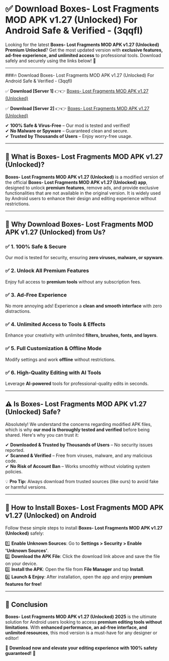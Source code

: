 
# ✅ Download Boxes- Lost Fragments MOD APK v1.27 (Unlocked) For Android Safe & Verified -  (3qqfl) 

Looking for the latest **Boxes- Lost Fragments MOD APK v1.27 (Unlocked) Premium Unlocked**? Get the most updated version with **exclusive features, ad-free experience, and unlimited access** to professional tools. Download safely and securely using the links below! 🚀  

---

###🔥 Download Boxes- Lost Fragments MOD APK v1.27 (Unlocked) For Android Safe & Verified -  (3qqfl)  

✅ **Download [Server 1]** 👉👉 [Boxes- Lost Fragments MOD APK v1.27 (Unlocked) ](https://apkcomod.com?title=Boxes-_Lost_Fragments_MOD_APK_v1.27_(Unlocked))  

✅ **Download [Server 2]** 👉👉 [Boxes- Lost Fragments MOD APK v1.27 (Unlocked) ](https://apkcomod.com?title=Boxes-_Lost_Fragments_MOD_APK_v1.27_(Unlocked))  

✔ **100% Safe & Virus-Free** – Our mod is tested and verified!  
✔ **No Malware or Spyware** – Guaranteed clean and secure.  
✔ **Trusted by Thousands of Users** – Enjoy worry-free usage.  

---

## 📌 What is Boxes- Lost Fragments MOD APK v1.27 (Unlocked)?  

**Boxes- Lost Fragments MOD APK v1.27 (Unlocked)** is a modified version of the official **Boxes- Lost Fragments MOD APK v1.27 (Unlocked) app**, designed to unlock **premium features**, remove ads, and provide exclusive functionalities that are not available in the original version. It is widely used by Android users to enhance their design and editing experience without restrictions.  

---

## 🌟 Why Download Boxes- Lost Fragments MOD APK v1.27 (Unlocked) from Us?  

### ✅ 1. 100% Safe & Secure  
Our mod is tested for security, ensuring **zero viruses, malware, or spyware**.  

### ✅ 2. Unlock All Premium Features  
Enjoy full access to **premium tools** without any subscription fees.  

### ✅ 3. Ad-Free Experience  
No more annoying ads! Experience a **clean and smooth interface** with zero distractions.  

### ✅ 4. Unlimited Access to Tools & Effects  
Enhance your creativity with unlimited **filters, brushes, fonts, and layers**.  

### ✅ 5. Full Customization & Offline Mode  
Modify settings and work **offline** without restrictions.  

### ✅ 6. High-Quality Editing with AI Tools  
Leverage **AI-powered** tools for professional-quality edits in seconds.  

---

## ⚠️ Is Boxes- Lost Fragments MOD APK v1.27 (Unlocked) Safe?  

Absolutely! We understand the concerns regarding modified APK files, which is why **our mod is thoroughly tested and verified** before being shared. Here's why you can trust it:  

✔ **Downloaded & Trusted by Thousands of Users** – No security issues reported.  
✔ **Scanned & Verified** – Free from viruses, malware, and any malicious code.  
✔ **No Risk of Account Ban** – Works smoothly without violating system policies.  

💡 **Pro Tip:** Always download from trusted sources (like ours) to avoid fake or harmful versions.  

---

## 📲 How to Install Boxes- Lost Fragments MOD APK v1.27 (Unlocked) on Android  

Follow these simple steps to install **Boxes- Lost Fragments MOD APK v1.27 (Unlocked)** safely:  

1️⃣ **Enable Unknown Sources**: Go to **Settings > Security > Enable 'Unknown Sources'**.  
2️⃣ **Download the APK File**: Click the download link above and save the file on your device.  
3️⃣ **Install the APK**: Open the file from **File Manager** and tap **Install**.  
4️⃣ **Launch & Enjoy**: After installation, open the app and enjoy **premium features for free!**  

---

## 🚀 Conclusion  

**Boxes- Lost Fragments MOD APK v1.27 (Unlocked) 2025** is the ultimate solution for Android users looking to access **premium editing tools without limitations**. With **enhanced performance, an ad-free interface, and unlimited resources**, this mod version is a must-have for any designer or editor!  

🔻 **Download now and elevate your editing experience with 100% safety guaranteed!** 🔻  
